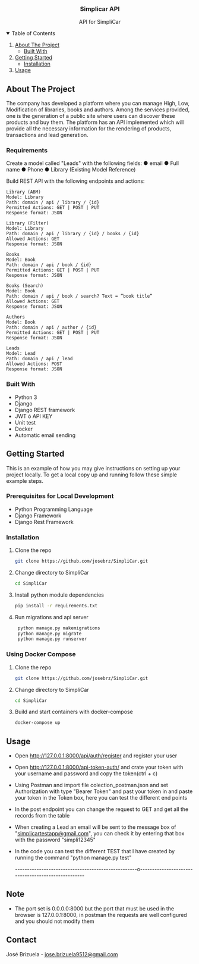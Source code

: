 <p align="center">
  <h3 align="center">Simplicar API</h3>

  <p align="center">
    API for SimpliCar
  </p>
</p>


<!-- TABLE OF CONTENTS -->
<details open="open">
  <summary>Table of Contents</summary>
  <ol>
    <li>
      <a href="#about-the-project">About The Project</a>
      <ul>
        <li><a href="#built-with">Built With</a></li>
      </ul>
    </li>
    <li>
      <a href="#getting-started">Getting Started</a>
      <ul>
        <li><a href="#installation">Installation</a></li>
      </ul>
    </li>
    <li><a href="#usage">Usage</a></li>
  </ol>
</details>


<!-- ABOUT THE PROJECT -->
## About The Project
The company has developed a platform where you can manage High, Low, Modification of libraries, books and authors.
Among the services provided, one is the generation of a public site where users can discover these products
and buy them. The platform has an API implemented which will provide all the necessary information
for the rendering of products, transactions and lead generation.

### Requirements

Create a model called "Leads" with the following fields:
    ● email
    ● Full name
    ● Phone
    ● Library (Existing Model Reference)

Build REST API with the following endpoints and actions:

    Library (ABM)
    Model: Library
    Path: domain / api / library / {id}
    Permitted Actions: GET | POST | PUT
    Response format: JSON

    Library (Filter)
    Model: Library
    Path: domain / api / library / {id} / books / {id}
    Allowed Actions: GET
    Response format: JSON

    Books
    Model: Book
    Path: domain / api / book / {id}
    Permitted Actions: GET | POST | PUT
    Response format: JSON

    Books (Search)
    Model: Book
    Path: domain / api / book / search? Text = ”book title”
    Allowed Actions: GET
    Response format: JSON

    Authors
    Model: Book
    Path: domain / api / author / {id}
    Permitted Actions: GET | POST | PUT
    Response format: JSON

    Leads
    Model: Lead
    Path: domain / api / lead
    Allowed Actions: POST
    Response format: JSON

### Built With

*	Python 3
*	Django
*	Django REST framework
*	JWT ó API KEY
*	Unit test
*	Docker
*	Automatic email sending

<!-- GETTING STARTED -->
## Getting Started

This is an example of how you may give instructions on setting up your project locally.
To get a local copy up and running follow these simple example steps.

### Prerequisites for Local Development
* Python Programming Language
* Django Framework
* Django Rest Framework

### Installation 

1. Clone the repo
   ```sh
   git clone https://github.com/josebrz/SimpliCar.git
   ```
2. Change directory to SimpliCar
   ```sh
   cd SimpliCar
   ```
3. Install python module dependencies
   ```sh
   pip install -r requirements.txt
   ```
4. Run migrations and api server
   ```sh
    python manage.py makemigrations
    python manage.py migrate
    python manage.py runserver
   ```

### Using Docker Compose
1. Clone the repo
   ```sh
   git clone https://github.com/josebrz/SimpliCar.git
   ```
2. Change directory to SimpliCar
   ```sh
   cd SimpliCar
   ```
3. Build and start containers with docker-compose
   ```sh
   docker-compose up
   ```

<!-- USAGE EXAMPLES -->
## Usage

* Open http://127.0.0.1:8000/api/auth/register and register your user
* Open http://127.0.0.1:8000/api-token-auth/ and crate your token with your username and password and copy the token(ctrl + c)
* Using Postman and import file colection_postman.json and set Authorization with type "Bearer Token" and past your token in
  and paste your token in the Token box, here you can test the different end points
* In the post endpoint you can change the request to GET and get all the records from the table
* When creating a Lead an email will be sent to the message box of "simplicartestapp@gmail.com",
  you can check it by entering that box with the password "simpli12345"
* In the code you can test the different TEST that I have created by running the command "python manage.py test"

    ---------------------------------------------------o---------------------------------------------------
## Note
* The port set is 0.0.0.0:8000 but the port that must be used in the browser is 127.0.0.1:8000,
  in postman the requests are well configured and you should not modify them


<!-- CONTACT -->
## Contact

José Brizuela - jose.brizuela9512@gmail.com